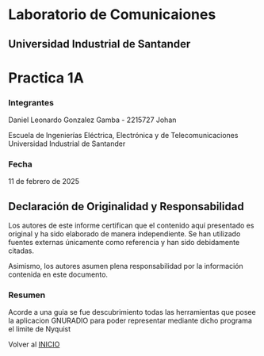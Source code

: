 # Laboratorio de Comunicaiones

## Universidad Industrial de Santander

# Practica 1A


### Integrantes

Daniel Leonardo Gonzalez Gamba - 2215727
Johan

Escuela de Ingenierías Eléctrica, Electrónica y de Telecomunicaciones  
Universidad Industrial de Santander

### Fecha
11 de febrero de 2025

## Declaración de Originalidad y Responsabilidad
Los autores de este informe certifican que el contenido aquí presentado es original y ha sido elaborado de manera independiente. Se han utilizado fuentes externas únicamente como referencia y han sido debidamente citadas.

Asimismo, los autores asumen plena responsabilidad por la información contenida en este documento. 

### Resumen
Acorde a una guia se fue descubrimiento todas las herramientas que posee la aplicacion GNURADIO para poder representar mediante dicho programa el limite de Nyquist

Volver al [INICIO](#Repositorio)
